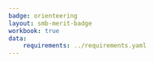 ```yaml
---
badge: orienteering
layout: smb-merit-badge
workbook: true
data:
    requirements: ../requirements.yaml
---
```

